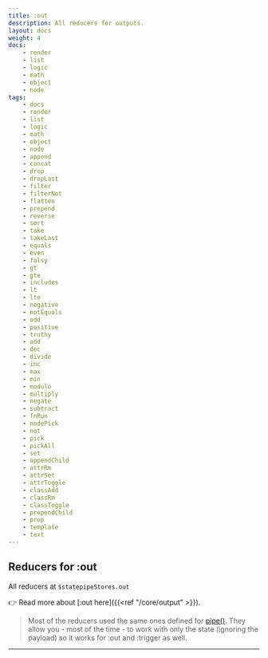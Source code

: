 ```yaml
---
title: :out
description: All reducers for outputs.
layout: docs
weight: 4
docs:
    - render
    - list
    - logic
    - math
    - object
    - node
tags:
    - docs
    - render
    - list
    - logic
    - math
    - object
    - node
    - append
    - concat
    - drop
    - dropLast
    - filter
    - filterNot
    - flatten
    - prepend
    - reverse
    - sort
    - take
    - takeLast
    - equals
    - even
    - falsy
    - gt
    - gte
    - includes
    - lt
    - lte
    - negative
    - notEquals
    - odd
    - positive
    - truthy
    - add
    - dec
    - divide
    - inc
    - max
    - min
    - modulo
    - multiply
    - negate
    - subtract
    - fnRun
    - nodePick
    - not
    - pick
    - pickAll
    - set
    - appendChild
    - attrRm
    - attrSet
    - attrToggle
    - classAdd
    - classRm
    - classToggle
    - prependChild
    - prop
    - template
    - text
---
```


## Reducers for :out

All reducers at `$statepipeStores.out`

👉  Read more about [:out here]({{<ref "/core/output" >}}).

> Most of the reducers used the same ones defined for [pipe()](../pipe). They allow you - most of the time - to work with only the state (ignoring the payload) so it works for :out and :trigger as well.

---
